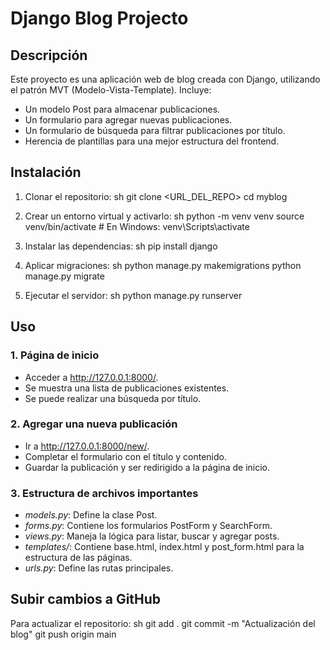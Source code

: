 
# Django Blog Projecto

## Descripción
Este proyecto es una aplicación web de blog creada con Django, utilizando el patrón MVT (Modelo-Vista-Template). Incluye:
- Un modelo Post para almacenar publicaciones.
- Un formulario para agregar nuevas publicaciones.
- Un formulario de búsqueda para filtrar publicaciones por título.
- Herencia de plantillas para una mejor estructura del frontend.

## Instalación
1. Clonar el repositorio:
   sh
   git clone <URL_DEL_REPO>
   cd myblog
   
2. Crear un entorno virtual y activarlo:
   sh
   python -m venv venv
   source venv/bin/activate  # En Windows: venv\Scripts\activate
   
3. Instalar las dependencias:
   sh
   pip install django
   
4. Aplicar migraciones:
   sh
   python manage.py makemigrations
   python manage.py migrate
   
5. Ejecutar el servidor:
   sh
   python manage.py runserver
   

## Uso
### 1. Página de inicio
- Acceder a http://127.0.0.1:8000/.
- Se muestra una lista de publicaciones existentes.
- Se puede realizar una búsqueda por título.

### 2. Agregar una nueva publicación
- Ir a http://127.0.0.1:8000/new/.
- Completar el formulario con el título y contenido.
- Guardar la publicación y ser redirigido a la página de inicio.

### 3. Estructura de archivos importantes
- *models.py*: Define la clase Post.
- *forms.py*: Contiene los formularios PostForm y SearchForm.
- *views.py*: Maneja la lógica para listar, buscar y agregar posts.
- *templates/*: Contiene base.html, index.html y post_form.html para la estructura de las páginas.
- *urls.py*: Define las rutas principales.

## Subir cambios a GitHub
Para actualizar el repositorio:
sh
   git add .
   git commit -m "Actualización del blog"
   git push origin main